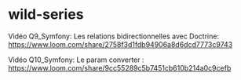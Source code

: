 # wild-series

Vidéo Q9_Symfony: Les relations bidirectionnelles avec Doctrine: https://www.loom.com/share/2758f3d1fdb94906a8d6dcd7773c9743

Vidéo Q10_Symfony: Le param converter : https://www.loom.com/share/9cc55289c5b7451cb610b214a0c9cefb
